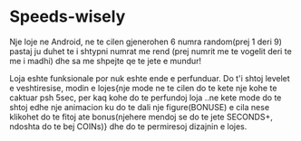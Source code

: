 # Speeds-wisely
Nje loje ne Android, ne te cilen gjenerohen 6 numra random(prej 1 deri 9) pastaj ju duhet te i shtypni numrat me rend (prej numrit me te vogelit deri te me i madhi) dhe sa me shpejte qe te jete e mundur!

Loja eshte funksionale por nuk eshte ende e perfunduar. Do t'i shtoj levelet e veshtiresise, modin e lojes{nje mode ne te cilen do te kete nje kohe te caktuar psh 5sec, per kaq kohe do te perfundoj loja ..ne kete mode do te shtoj edhe nje animacion ku do te dali nje figure(BONUSE) e cila nese klikohet do te fitoj ate bonus(njehere mendoj se do te jete SECONDS+, ndoshta do te bej COINs)} dhe do te permiresoj dizajnin e lojes.
